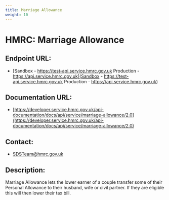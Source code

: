 ```yaml
---
title: Marriage Allowance
weight: 10
---
```


# HMRC: Marriage Allowance

## Endpoint URL:
 - [Sandbox - https://test-api.service.hmrc.gov.uk 
Production - https://api.service.hmrc.gov.uk](Sandbox - https://test-api.service.hmrc.gov.uk 
Production - https://api.service.hmrc.gov.uk)

## Documentation URL:
 - [https://developer.service.hmrc.gov.uk/api-documentation/docs/api/service/marriage-allowance/2.0](https://developer.service.hmrc.gov.uk/api-documentation/docs/api/service/marriage-allowance/2.0)

## Contact:
 - [SDSTeam@hmrc.gov.uk](mailto:SDSTeam@hmrc.gov.uk)

## Description:
Marriage Allowance lets the lower earner of a couple transfer some of their Personal Allowance to their husband, wife or civil partner. If they are eligible this will then lower their tax bill.

